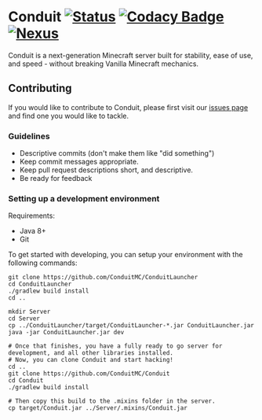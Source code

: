 # Conduit [![Status](https://github.com/ConduitMC/Conduit/workflows/Gradle%20CI/badge.svg)](https://github.com/ConduitMC/Conduit/actions) [![Codacy Badge](https://systems.conduit.api.codacy.com/project/badge/Grade/864ff27f13994fdda6334e439977ef7e)](https://www.codacy.com/gh/ConduitMC/Conduit?utm_source=github.com&amp;utm_medium=referral&amp;utm_content=ConduitMC/Conduit&amp;utm_campaign=Badge_Grade) [![Nexus](https://img.shields.io/static/v1?label=Nexus&message=Repository&color=bright-green?style=flat)](https://repo.conduit.systems/)


Conduit is a next-generation Minecraft server built for stability, ease of use, and speed - without breaking Vanilla Minecraft mechanics.

## Contributing

If you would like to contribute to Conduit, please first visit our [issues page](https://github.com/ConduitMC/Conduit/issues) and find one you would like to tackle.

### Guidelines
-   Descriptive commits (don't make them like "did something")
-   Keep commit messages appropriate.
-   Keep pull request descriptions short, and descriptive.
-   Be ready for feedback

### Setting up a development environment

Requirements:

-   Java 8+
-   Git

To get started with developing, you can setup your environment with the following commands:

``` text
git clone https://github.com/ConduitMC/ConduitLauncher
cd ConduitLauncher
./gradlew build install
cd ..

mkdir Server
cd Server
cp ../ConduitLauncher/target/ConduitLauncher-*.jar ConduitLauncher.jar
java -jar ConduitLauncher.jar dev

# Once that finishes, you have a fully ready to go server for development, and all other libraries installed.
# Now, you can clone Conduit and start hacking!
cd ..
git clone https://github.com/ConduitMC/Conduit
cd Conduit
./gradlew build install

# Then copy this build to the .mixins folder in the server.
cp target/Conduit.jar ../Server/.mixins/Conduit.jar
```
